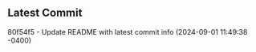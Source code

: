 
## Latest Commit
80f54f5 - Update README with latest commit info (2024-09-01 11:49:38 -0400) <Yunxi-Zhou>
